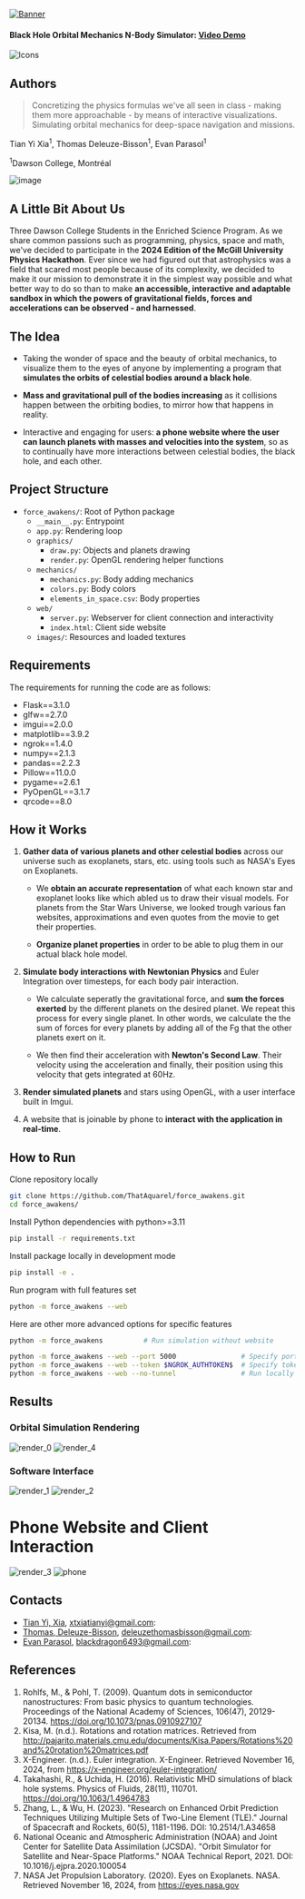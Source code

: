 [![Banner](docs/banner_text.png)](https://www.youtube.com/watch?v=0m9UCKqh6oY)

#### Black Hole Orbital Mechanics N-Body Simulator: [Video Demo](https://www.youtube.com/watch?v=0m9UCKqh6oY)

![Icons](https://skillicons.dev/icons?i=python,htmx,gtk)

## Authors

> Concretizing the physics formulas we've all seen in class - making them more approachable - by means of interactive visualizations. Simulating orbital mechanics for deep-space navigation and missions.

Tian Yi Xia<sup>1</sup>, Thomas Deleuze-Bisson<sup>1</sup>, Evan Parasol<sup>1</sup>

<sup>1</sup>Dawson College, Montréal

![image](https://github.com/user-attachments/assets/3cb84f17-91aa-46a1-8e5e-d2c0823da192)


## A Little Bit About Us

Three Dawson College Students in the Enriched Science Program. As we share common passions such as programming, physics, space and math, we've decided to participate in the **2024 Edition of the McGill University Physics Hackathon**. Ever since we had figured out that astrophysics was a field that scared most people because of its complexity, we decided to make it our mission to demonstrate it in the simplest way possible and what better way to do so than to make **an accessible, interactive and adaptable sandbox in which the powers of gravitational fields, forces and accelerations can be observed - and harnessed**.

## The Idea

- Taking the wonder of space and the beauty of orbital mechanics, to visualize them to the eyes of anyone by implementing a program that **simulates the orbits of celestial bodies around a black hole**.

- **Mass and gravitational pull of the bodies increasing** as it collisions happen between the orbiting bodies, to mirror how that happens in reality.

- Interactive and engaging for users: **a phone website where the user can launch planets with masses and velocities into the system**, so as to continually have more interactions between celestial bodies, the black hole, and each other.

## Project Structure

- `force_awakens/`: Root of Python package
    - `__main__.py`: Entrypoint
    - `app.py`: Rendering loop
    - `graphics/`
        - `draw.py`: Objects and planets drawing
        - `render.py`: OpenGL rendering helper functions
    - `mechanics/`
        - `mechanics.py`: Body adding mechanics
        - `colors.py`: Body colors
        - `elements_in_space.csv`: Body properties
    - `web/`
        - `server.py`: Webserver for client connection and interactivity
        - `index.html`: Client side website
    - `images/`: Resources and loaded textures

## Requirements

The requirements for running the code are as follows:
- Flask==3.1.0
- glfw==2.7.0
- imgui==2.0.0
- matplotlib==3.9.2
- ngrok==1.4.0
- numpy==2.1.3
- pandas==2.2.3
- Pillow==11.0.0
- pygame==2.6.1
- PyOpenGL==3.1.7
- qrcode==8.0

## How it Works

1. **Gather data of various planets and other celestial bodies** across our universe such as exoplanets, stars, etc. using tools such as NASA's Eyes on Exoplanets. 
    - We **obtain an accurate representation** of what each known star and exoplanet looks like which abled us to draw their visual models. For planets from the Star Wars Universe, we looked trough various fan websites, approximations and even quotes from the movie to get their properties.

    - **Organize planet properties** in order to be able to plug them in our actual black hole model.

3. **Simulate body interactions with Newtonian Physics** and Euler Integration over timesteps, for each body pair interaction.
 
    -  We calculate seperatly the gravitational force, and **sum the forces exerted** by the different planets on the desired planet. We repeat this process for every single planet. In other words, we calculate the the sum of forces for every planets by adding all of the Fg that the other planets exert on it.

    - We then find their acceleration with **Newton's Second Law**. Their velocity using the acceleration and finally, their position using this velocity that gets integrated at 60Hz.

4. **Render simulated planets** and stars using OpenGL, with a user interface built in Imgui.

5. A website that is joinable by phone to **interact with the application in real-time**.


## How to Run

Clone repository locally

```bash
git clone https://github.com/ThatAquarel/force_awakens.git
cd force_awakens/
```

Install Python dependencies with python>=3.11
```bash
pip install -r requirements.txt
```

Install package locally in development mode
```bash
pip install -e .
```

Run program with full features set

```bash
python -m force_awakens --web 
```

Here are other more advanced options for specific features

```bash
python -m force_awakens          # Run simulation without website

python -m force_awakens --web --port 5000                # Specify port
python -m force_awakens --web --token $NGROK_AUTHTOKEN$  # Specify token
python -m force_awakens --web --no-tunnel                # Run locally on 127.0.0.1
```

## Results

### Orbital Simulation Rendering
![render_0](docs/render_0.png)
![render_4](docs/render_4.png)

### Software Interface
![render_1](docs/render_1.png)
![render_2](docs/render_2.png)

# Phone Website and Client Interaction
![render_3](docs/render_3.png)
![phone](docs/phone.jpg)

## Contacts

- [Tian Yi, Xia](https://github.com/ThatAquarel), xtxiatianyi@gmail.com: 
- [Thomas, Deleuze-Bisson](https://github.com/Thomas4534), deleuzethomasbisson@gmail.com: 
- [Evan Parasol](https://github.com/TheBookwyrms), blackdragon6493@gmail.com: 

## References

1. Rohlfs, M., & Pohl, T. (2009). Quantum dots in semiconductor nanostructures: From basic physics to quantum technologies. Proceedings of the National Academy of Sciences, 106(47), 20129-20134. https://doi.org/10.1073/pnas.0910927107
2. Kisa, M. (n.d.). Rotations and rotation matrices. Retrieved from http://pajarito.materials.cmu.edu/documents/Kisa.Papers/Rotations%20and%20rotation%20matrices.pdf
3. X-Engineer. (n.d.). Euler integration. X-Engineer. Retrieved November 16, 2024, from https://x-engineer.org/euler-integration/
4. Takahashi, R., & Uchida, H. (2016). Relativistic MHD simulations of black hole systems. Physics of Fluids, 28(11), 110701. https://doi.org/10.1063/1.4964783
5. Zhang, L., & Wu, H. (2023). "Research on Enhanced Orbit Prediction Techniques Utilizing Multiple Sets of Two-Line Element (TLE)." Journal of Spacecraft and Rockets, 60(5), 1181-1196. DOI: 10.2514/1.A34658
6. National Oceanic and Atmospheric Administration (NOAA) and Joint Center for Satellite Data Assimilation (JCSDA). "Orbit Simulator for Satellite and Near-Space Platforms." NOAA Technical Report, 2021. DOI: 10.1016/j.ejpra.2020.100054
7. NASA Jet Propulsion Laboratory. (2020). Eyes on Exoplanets. NASA. Retrieved November 16, 2024, from https://eyes.nasa.gov

